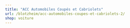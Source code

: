```yaml
---
title: "ACC Automobiles Coupés et Cabriolets"
url: /blotzheim/acc-automobiles-coupes-et-cabriolets-2/
shop: voiture
---
```

